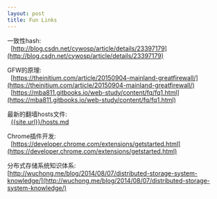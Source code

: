 ```yaml
---
layout: post
title: Fun Links
---
```



一致性hash:<br>
&nbsp;&nbsp;[http://blog.csdn.net/cywosp/article/details/23397179](http://blog.csdn.net/cywosp/article/details/23397179)
<br>

GFW的原理:<br>
&nbsp;&nbsp;[https://theinitium.com/article/20150904-mainland-greatfirewall/](https://theinitium.com/article/20150904-mainland-greatfirewall/)<br>
&nbsp;&nbsp;[https://mba811.gitbooks.io/web-study/content/fq/fq1.html](https://mba811.gitbooks.io/web-study/content/fq/fq1.html)

最新的翻墙hosts文件:<br>
&nbsp;&nbsp;[{{site.url}}/hosts.md]({{site.url}}/hosts.md)
<br>

Chrome插件开发:<br>
&nbsp;&nbsp;[https://developer.chrome.com/extensions/getstarted.html](https://developer.chrome.com/extensions/getstarted.html)
<br>

分布式存储系统知识体系:<br>
[http://wuchong.me/blog/2014/08/07/distributed-storage-system-knowledge/](http://wuchong.me/blog/2014/08/07/distributed-storage-system-knowledge/)
